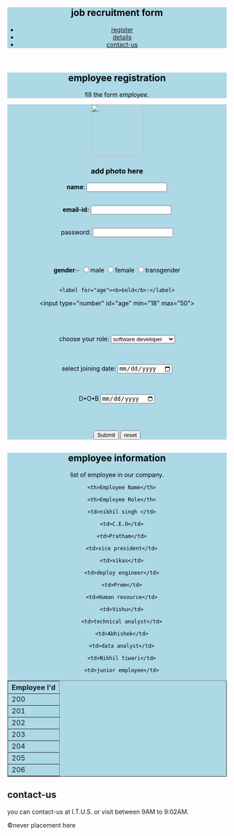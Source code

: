<!DOCTYPE html>
<html lang="en">

<head>
  <meta charset="UTF-8" />
  <meta name="viewport" content="width=device-width, initial-scale=1.0" />
  <link ref="icon" href="spiderman4k.jpg">
  <title>joinning form letter</title>
<style>
body {
  background-image: url('avenger logo.jpg');
 background-repeat: no-repeat;
}
</style>

<style>
#employee-information{
  background-color: lightblue;
  color: black;
  padding: 40 px;
  text-align: center;
}
</style>

<style>
#form{
  background-color: lightblue;
  color: black;
  padding: 40 px;
  text-align: center;
}
</style>

<style>
#body {
  background-color: lightblue;
  color: black;
  padding: 40 px;
  text-align: left;
}
</style>

<style>
#employee-details {
  background-color: lightblue;
  color: black;
  padding: 40 px;
  text-align: center;
}
</style>


</head>

<body>
<div id="body">
<header>
<h2>job recruitment form</h2>
<nav>
<ul>
<li><a href="employee-information" >register </a></li>

<li><a href="employee-details " > details</a></li>

<li><a href="contac-us" >contact-us</a></li>
</ul>
</nav>
</header>
</div>

<div>
<section id="employee-information">
<h2>employee registration</h2>
<p>fill the form <em> employee.</em></p>
</div>

<div id="form">
<form>
  <center> <img src="hello.jpg" height="120px" width="120px"></center>
<center><h3> add photo here</h3></center>
   <label for="name"><b>name</b>:</label>
   <input type="text" id="name">
   <br><br>

   <label for="email"><b>email-id:</b></label>
   <input type="email" id="email">
   <br> <br>

   <label for="password">password:</label>
   <input type="password" id="password">
   <br><br>


<br><br>
<b>gender</b>:-
<input type="radio" name="gender" value="male">male
<input type="radio" name="gender" value="female">female
<input type="radio" name="gender" value="transgender">transgender
<br><br>

    <label for="age"><b>bold</b>:</label>
   <input type="number" id="age" min="18" max="50">
   <br> <br><br> <br>

  <label for="role">choose your role:</label>
   <select>
          <option>software developer</option>
            <option>data scientist</option>
            <option>data analyst</option>
            <option>web developer</option>
            <option>human resource(HR)</option>

  </select><br><br>
<label for="joining date">select joining date:</label>
<input type="date" id="joining date"><br><br>


<br>
<label for="D•O•B">D•O•B</label>
<input type="date" id="D•O•B">
    
<br><br>

<input type="submit">
 <input type="reset" value="reset">
 
 
  </form>
</section>
    
</div>
<div>
<section id="employee-details">
    <h2>employee information</h2>
    <p>list of employee in our company.</p>
  <table border="1">
   <tr>
       <th>Employee I'd</th>

       <th>Employee Name</th>

       <th>Employee Role</th>
</tr>
 <tr>
       <td>200</td>

       <td>nikhil singh </td>

       <td>C.E.O</td>
</tr>
 <tr>
       <td>201</td>

       <td>Pratham</td>

       <td>vice president</td>
</tr>
 <tr>
       <td>202</td>

       <td>vikas</td>

       <td>deploy engineer</td>
</tr>
 <tr>
       <td>203</td>

       <td>Prem</td>

       <td>Human resource</td>
</tr>
 <tr>
       <td>204</td>

       <td>Vishu</td>

       <td>technical analyst</td>
</tr>
 <tr>
       <td>205</td>

       <td>Abhishek</td>

       <td>data analyst</td>
</tr>
 <tr>
       <td>206</td>

       <td>Nikhil tiwari</td>

       <td>junior employee</td>
</tr>
</table>

</section>
</div>

<section id="contact-us">
<h2>contact-us</h2>
<p> you can contact-us at I.T.U.S.
 or visit between 9AM to 9:02AM.</p>


</section>

<footer>
<p>&copy;never placement here<p>
</footer>

</body>

</html>
